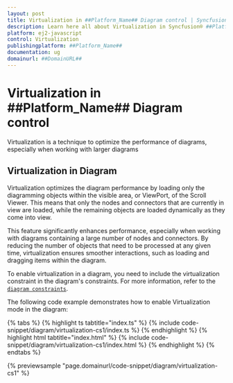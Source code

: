 ```yaml
---
layout: post
title: Virtualization in ##Platform_Name## Diagram control | Syncfusion®
description: Learn here all about Virtualization in Syncfusion® ##Platform_Name## Diagram control of Syncfusion Essential® JS 2 and more.
platform: ej2-javascript
control: Virtualization 
publishingplatform: ##Platform_Name##
documentation: ug
domainurl: ##DomainURL##
---
```



# Virtualization in ##Platform_Name## Diagram control

Virtualization is a technique to optimize the performance of diagrams, especially when working with larger diagrams

## Virtualization in Diagram

Virtualization optimizes the diagram performance by loading only the diagramming objects within the visible area, or ViewPort, of the Scroll Viewer. This means that only the nodes and connectors that are currently in view are loaded, while the remaining objects are loaded dynamically as they come into view.

This feature significantly enhances performance, especially when working with diagrams containing a large number of nodes and connectors. By reducing the number of objects that need to be processed at any given time, virtualization ensures smoother interactions, such as loading and dragging items within the diagram.

To enable virtualization in a diagram, you need to include the virtualization constraint in the diagram's constraints. For more information, refer to the  [`diagram constraints`](./constraints/#diagram-constraints).

The following code example demonstrates how to enable Virtualization mode in the diagram:

{% tabs %}
{% highlight ts tabtitle="index.ts" %}
{% include code-snippet/diagram/virtualization-cs1/index.ts %}
{% endhighlight %}
{% highlight html tabtitle="index.html" %}
{% include code-snippet/diagram/virtualization-cs1/index.html %}
{% endhighlight %}
{% endtabs %}
          
{% previewsample "page.domainurl/code-snippet/diagram/virtualization-cs1" %}